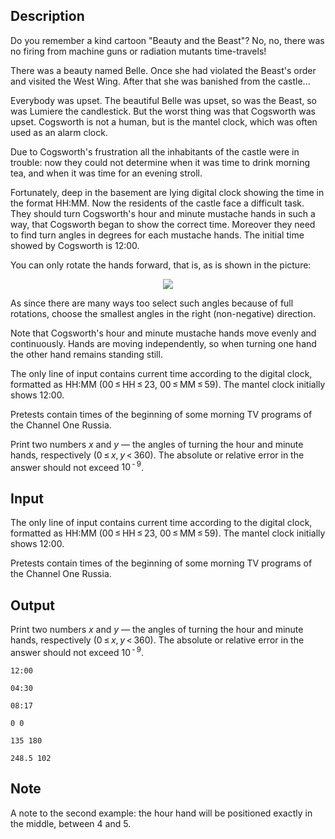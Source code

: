 ## Description

<div><p>Do you remember a kind cartoon "Beauty and the Beast"? No, no, there was no firing from machine guns or radiation mutants time-travels!</p><p>There was a beauty named Belle. Once she had violated the Beast's order and visited the West Wing. After that she was banished from the castle... </p><p>Everybody was upset. The beautiful Belle was upset, so was the Beast, so was Lumiere the candlestick. But the worst thing was that Cogsworth was upset. Cogsworth is not a human, but is the mantel clock, which was often used as an alarm clock.</p><p>Due to Cogsworth's frustration all the inhabitants of the castle were in trouble: now they could not determine when it was time to drink morning tea, and when it was time for an evening stroll. </p><p>Fortunately, deep in the basement are lying digital clock showing the time in the format <span class="tex-font-style-tt">HH:MM</span>. Now the residents of the castle face a difficult task. They should turn Cogsworth's hour and minute mustache hands in such a way, that Cogsworth began to show the correct time. Moreover they need to find turn angles in degrees for each mustache hands. The initial time showed by Cogsworth is <span class="tex-font-style-tt">12:00</span>.</p><p>You can only rotate the hands forward, that is, as is shown in the picture: </p><center> <img class="tex-graphics" src="file://1cMOetyN.png" style="max-width: 100.0%;max-height: 100.0%;"> </center><p>As since there are many ways too select such angles because of full rotations, choose the smallest angles in the right (non-negative) direction.</p><p>Note that Cogsworth's hour and minute mustache hands move evenly and continuously. Hands are moving independently, so when turning one hand the other hand remains standing still.</p></div><div class="input-specification"><p>The only line of input contains current time according to the digital clock, formatted as <span class="tex-font-style-tt">HH:MM</span> (<span class="tex-span">00 ≤ </span><span class="tex-font-style-tt">HH</span><span class="tex-span"> ≤ 23</span>, <span class="tex-span">00 ≤ </span><span class="tex-font-style-tt">MM</span><span class="tex-span"> ≤ 59</span>). The mantel clock initially shows <span class="tex-font-style-tt">12:00</span>.</p><p>Pretests contain times of the beginning of some morning TV programs of the Channel One Russia.</p></div><div class="output-specification"><p>Print two numbers <span class="tex-span"><i>x</i></span> and <span class="tex-span"><i>y</i></span> — the angles of turning the hour and minute hands, respectively (<span class="tex-span">0 ≤ <i>x</i>, <i>y</i> &lt; 360</span>). The absolute or relative error in the answer should not exceed <span class="tex-span">10<sup class="upper-index"> - 9</sup></span>.</p></div>

## Input

<p>The only line of input contains current time according to the digital clock, formatted as <span class="tex-font-style-tt">HH:MM</span> (<span class="tex-span">00 ≤ </span><span class="tex-font-style-tt">HH</span><span class="tex-span"> ≤ 23</span>, <span class="tex-span">00 ≤ </span><span class="tex-font-style-tt">MM</span><span class="tex-span"> ≤ 59</span>). The mantel clock initially shows <span class="tex-font-style-tt">12:00</span>.</p><p>Pretests contain times of the beginning of some morning TV programs of the Channel One Russia.</p>

## Output

<p>Print two numbers <span class="tex-span"><i>x</i></span> and <span class="tex-span"><i>y</i></span> — the angles of turning the hour and minute hands, respectively (<span class="tex-span">0 ≤ <i>x</i>, <i>y</i> &lt; 360</span>). The absolute or relative error in the answer should not exceed <span class="tex-span">10<sup class="upper-index"> - 9</sup></span>.</p>





```input1
12:00

```




```input2
04:30

```




```input3
08:17

```




```output1
0 0
```




```output2
135 180
```




```output3
248.5 102
```



## Note

<p><span class="tex-font-style-bf">A note to the second example:</span> the hour hand will be positioned exactly in the middle, between 4 and 5.</p>
